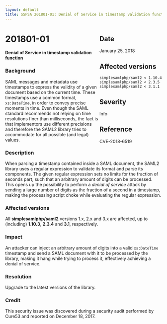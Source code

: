 ```yaml
---
layout: default
title: SSPSA 201801-01: Denial of Service in timestamp validation function
---
```


<div class="sidebar-warning" style="float: right;">
<h2>Date</h2>
January 25, 2018
<h2>Affected versions</h2>
<code>simplesamlphp/saml2 < 1.10.4</code><br/>
<code>simplesamlphp/saml2 < 2.3.5</code><br/>
<code>simplesamlphp/saml2 < 3.1.1</code><br/>
<h2>Severity</h2>
Info
<h2>Reference</h2>
CVE-2018-6519
</div>

# 201801-01

**Denial of Service in timestamp validation function**

### Background

SAML messages and metadata use timestamps to express the validity of a given document based on the current time. These
timestamps use a common format, `xs:DateTime`, in order to convey precise moments in time. Even though the SAML
standard recommends not relying on time resolutions finer than milliseconds, the fact is that implementors use different
precisions and therefore the SAML2 library tries to accommodate for all possible (and legal) values.

### Description

When parsing a timestamp contained inside a SAML document, the SAML2 library uses a regular expression to validate its
format and parse its components. The given regular expression sets no limits for the fraction of seconds part, such that
an arbitrary amount of digits can be processed. This opens up the possibility to perform a _denial of service_ attack
by sending a large number of digits as the fraction of a second in a timestamp, making the processing script choke while
evaluating the regular expression.

### Affected versions

All **simplesamlphp/saml2** versions 1.x, 2.x and 3.x are affected, up to (including) **1.10.3**, **2.3.4** and **3.1**,
respectively.

### Impact

An attacker can inject an arbitrary amount of digits into a valid `xs:DateTime` timestamp and send a SAML document with
it to be processed by the library, making it hang while trying to process it, effectively achieving a denial of
service.

### Resolution

Upgrade to the latest versions of the library.

### Credit

This security issue was discovered during a security audit performed by Cure53 and reported on December 18, 2017.
